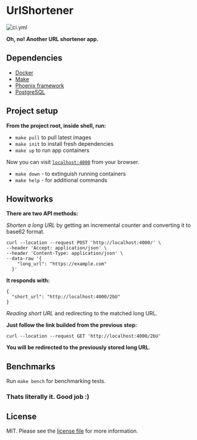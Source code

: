 # UrlShortener

![ci.yml][link-ci]

**Oh, no! Another URL shortener app.**

## Dependencies

* [Docker][link-docker]
* [Make][link-make]
* [Phoenix framework][link-phx]
* [PostgreSQL][link-pgsql]

## Project setup

**From the project root, inside shell, run:**

- `make pull` to pull latest images
- `make init` to install fresh dependencies
- `make up` to run app containers

Now you can visit [`localhost:4000`](http://localhost:4000) from your browser.

* `make down` - to extinguish running containers
* `make help` - for additional commands

## Howitworks

**There are two API methods:**

_Shorten a long URL_ by getting an incremental counter and converting it to base62 format.

   ```
   curl --location --request POST 'http://localhost:4000/' \
   --header 'Accept: application/json' \
   --header 'Content-Type: application/json' \
   --data-raw '{
       "long_url": "https://example.com"
     }'
   ```
   
   **It responds with:**
   
   ```
   {
     "short_url": "http://localhost:4000/2bU"
   }
   ```

_Reading short URL_ and redirecting to the matched long URL.

   **Just follow the link builded from the previous step:**

   ```
   curl --location --request GET 'http://localhost:4000/2bU'
   ```

   **You will be redirected to the previously stored long URL**.

## Benchmarks

Run `make bench` for benchmarking tests.

### Thats literally it. Good job :)

## License

MIT. Please see the [license file](LICENSE.md) for more information.

[link-ci]: https://github.com/shirokovnv/url_shortener/actions/workflows/ci.yml/badge.svg
[link-phx]: https://www.phoenixframework.org/
[link-pgsql]: https://www.postgresql.org/
[link-docker]: https://www.docker.com/
[link-make]: https://www.gnu.org/software/make/manual/make.html

